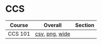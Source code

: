 # CCS

| Course | Overall | Section |
| ------ | ------- | ------- |
| CCS 101 | [csv](https://github.com/UCSD-Historical-Enrollment-Data/2025Fall/blob/main/overall/CCS%20101.csv), [png](https://raw.githubusercontent.com/UCSD-Historical-Enrollment-Data/2025Fall/main/plot_overall/CCS%20101.png), [wide](https://raw.githubusercontent.com/UCSD-Historical-Enrollment-Data/2025Fall/main/plot_overall_wide/CCS%20101.png) |  |
